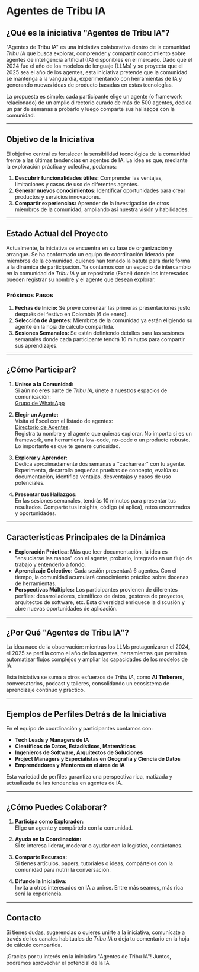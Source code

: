 # Agentes de Tribu IA

## ¿Qué es la iniciativa "Agentes de Tribu IA"?

"Agentes de Tribu IA" es una iniciativa colaborativa dentro de la comunidad *Tribu IA* que busca explorar, comprender y compartir conocimiento sobre agentes de inteligencia artificial (IA) disponibles en el mercado. Dado que el 2024 fue el año de los modelos de lenguaje (LLMs) y se proyecta que el 2025 sea el año de los agentes, esta iniciativa pretende que la comunidad se mantenga a la vanguardia, experimentando con herramientas de IA y generando nuevas ideas de producto basadas en estas tecnologías.

La propuesta es simple: cada participante elige un agente (o framework relacionado) de un amplio directorio curado de más de 500 agentes, dedica un par de semanas a probarlo y luego comparte sus hallazgos con la comunidad.

---

## **Objetivo de la Iniciativa**

El objetivo central es fortalecer la sensibilidad tecnológica de la comunidad frente a las últimas tendencias en agentes de IA. La idea es que, mediante la exploración práctica y colectiva, podamos:

1. **Descubrir funcionalidades útiles:** Comprender las ventajas, limitaciones y casos de uso de diferentes agentes.
2. **Generar nuevos conocimientos:** Identificar oportunidades para crear productos y servicios innovadores.
3. **Compartir experiencias:** Aprender de la investigación de otros miembros de la comunidad, ampliando así nuestra visión y habilidades.

---

## **Estado Actual del Proyecto**

Actualmente, la iniciativa se encuentra en su fase de organización y arranque. Se ha conformado un equipo de coordinación liderado por miembros de la comunidad, quienes han tomado la batuta para darle forma a la dinámica de participación. Ya contamos con un espacio de intercambio en la comunidad de *Tribu IA* y un repositorio (Excel) donde los interesados pueden registrar su nombre y el agente que desean explorar.

### **Próximos Pasos**

1. **Fechas de Inicio:** Se prevé comenzar las primeras presentaciones justo después del festivo en Colombia (6 de enero).  
2. **Selección de Agentes:** Miembros de la comunidad ya están eligiendo su agente en la hoja de cálculo compartida.  
3. **Sesiones Semanales:** Se están definiendo detalles para las sesiones semanales donde cada participante tendrá 10 minutos para compartir sus aprendizajes.

---

## **¿Cómo Participar?**

1. **Unirse a la Comunidad:**  
   Si aún no eres parte de *Tribu IA*, únete a nuestros espacios de comunicación:  
   [Grupo de WhatsApp](https://chat.whatsapp.com/Kxi3ftAYymLJ79YbYR6vXm)

2. **Elegir un Agente:**  
   Visita el Excel con el listado de agentes:  
   [Directorio de Agentes](https://docs.google.com/spreadsheets/d/1vW9ngNpA5UQQTlkCPvdfAoXY3p_Omfj_jZ_d6H1jKik/edit?gid=1712477249#gid=1712477249).  
   Registra tu nombre y el agente que quieras explorar. No importa si es un framework, una herramienta low-code, no-code o un producto robusto. Lo importante es que te genere curiosidad.

3. **Explorar y Aprender:**  
   Dedica aproximadamente dos semanas a "cacharrear" con tu agente. Experimenta, desarrolla pequeñas pruebas de concepto, evalúa su documentación, identifica ventajas, desventajas y casos de uso potenciales.

4. **Presentar tus Hallazgos:**  
   En las sesiones semanales, tendrás 10 minutos para presentar tus resultados. Comparte tus insights, código (si aplica), retos encontrados y oportunidades.

---

## **Características Principales de la Dinámica**

- **Exploración Práctica:** Más que leer documentación, la idea es "ensuciarse las manos" con el agente, probarlo, integrarlo en un flujo de trabajo y entenderlo a fondo.
- **Aprendizaje Colectivo:** Cada sesión presentará 6 agentes. Con el tiempo, la comunidad acumulará conocimiento práctico sobre docenas de herramientas.
- **Perspectivas Múltiples:** Los participantes provienen de diferentes perfiles: desarrolladores, científicos de datos, gestores de proyectos, arquitectos de software, etc. Esta diversidad enriquece la discusión y abre nuevas oportunidades de aplicación.

---

## **¿Por Qué "Agentes de Tribu IA"?**

La idea nace de la observación: mientras los LLMs protagonizaron el 2024, el 2025 se perfila como el año de los agentes, herramientas que permiten automatizar flujos complejos y ampliar las capacidades de los modelos de IA.  

Esta iniciativa se suma a otros esfuerzos de *Tribu IA*, como **AI Tinkerers**, conversatorios, podcast y talleres, consolidando un ecosistema de aprendizaje continuo y práctico.

---

## **Ejemplos de Perfiles Detrás de la Iniciativa**

En el equipo de coordinación y participantes contamos con:

- **Tech Leads y Managers de IA**  
- **Científicos de Datos, Estadísticos, Matemáticos**  
- **Ingenieros de Software, Arquitectos de Soluciones**  
- **Project Managers y Especialistas en Geografía y Ciencia de Datos**  
- **Emprendedores y Mentores en el área de IA**  

Esta variedad de perfiles garantiza una perspectiva rica, matizada y actualizada de las tendencias en agentes de IA.

---

## **¿Cómo Puedes Colaborar?**

1. **Participa como Explorador:**  
   Elige un agente y compártelo con la comunidad.

2. **Ayuda en la Coordinación:**  
   Si te interesa liderar, moderar o ayudar con la logística, contáctanos.

3. **Comparte Recursos:**  
   Si tienes artículos, papers, tutoriales o ideas, compártelos con la comunidad para nutrir la conversación.

4. **Difunde la Iniciativa:**  
   Invita a otros interesados en IA a unirse. Entre más seamos, más rica será la experiencia.

---

## **Contacto**

Si tienes dudas, sugerencias o quieres unirte a la iniciativa, comunícate a través de los canales habituales de *Tribu IA* o deja tu comentario en la hoja de cálculo compartida.  

¡Gracias por tu interés en la iniciativa "Agentes de Tribu IA"! Juntos, podremos aprovechar el potencial de la IA
